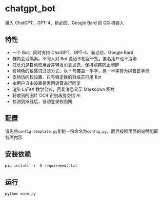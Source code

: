 # chatgpt_bot
 接入 ChatGPT、GPT-4、新必应、Google Bard 的 QQ 机器人

## 特性

- 一个 Bot，同时支持 ChatGPT、GPT-4、新必应、Google Bard
- 群内会话隔离，不同人对 Bot 说话不相互干扰，匿名用户也不混淆
- 过长消息自动使用合并转发消息发送，保持清爽防止刷屏
- 有特色的敏感词过滤方式，以 * 号覆盖一半字，另一半字转为拼音首字母
- 支持访问权设置，只有特定群的群成员可用 Bot
- 由用户自由设置是否用语音进行回复
- 渲染 LaTeX 数学公式，回复消息显示 Markdown 图片
- 将收到的图片 OCR 识别再提交给 AI
- 检测到掉线后，自动登录校园网

## 配置

请先将`config.template.py`复制一份命名为`config.py`，而后按照里面的说明配置各项内容

## 安装依赖

```powershell
pip install -r -U requirement.txt
```

## 运行

```powershell
python main.py
```

